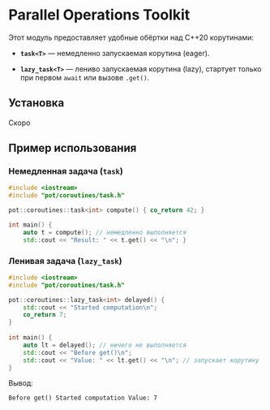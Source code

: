 # Parallel Operations Toolkit

Этот модуль предоставляет удобные обёртки над C++20 корутинами:

- **`task<T>`** — немедленно запускаемая корутина (eager).
    
- **`lazy_task<T>`** — лениво запускаемая корутина (lazy), стартует только при первом `await` или вызове `.get()`.

## Установка

Скоро

## Пример использования

### Немедленная задача (`task`)

```cpp
#include <iostream> 
#include "pot/coroutines/task.h"  

pot::coroutines::task<int> compute() { co_return 42; }  

int main() {     
	auto t = compute(); // немедленно выполняется
	std::cout << "Result: " << t.get() << "\n"; }
```

### Ленивая задача (`lazy_task`)

```cpp
#include <iostream> 
#include "pot/coroutines/task.h"  

pot::coroutines::lazy_task<int> delayed() {     
	std::cout << "Started computation\n";     
	co_return 7; 
}  
	
int main() {     
	auto lt = delayed(); // ничего не выполняется     
	std::cout << "Before get()\n";     
	std::cout << "Value: " << lt.get() << "\n"; // запускает корутину 
}
```

Вывод:

`Before get() Started computation Value: 7`
